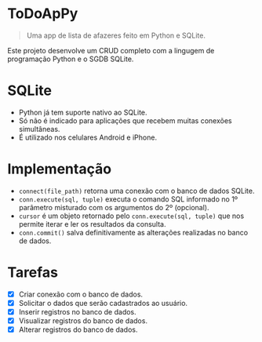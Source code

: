 # ToDoApPy
> Uma app de lista de afazeres feito em Python e SQLite.

Este projeto desenvolve um CRUD completo com a lingugem de programação Python e o SGDB SQLite.

# SQLite
- Python já tem suporte nativo ao SQLite.
- Só não é indicado para aplicações que recebem muitas conexões simultâneas.
- É utilizado nos celulares Android e iPhone.

# Implementação
- `connect(file_path)` retorna uma conexão com o banco de dados SQLite.
- `conn.execute(sql, tuple)` executa o comando SQL informado no 1º parâmetro misturado com os argumentos do 2º (opcional).
- `cursor` é um objeto retornado pelo `conn.execute(sql, tuple)` que nos permite iterar e ler os resultados da consulta.
- `conn.commit()` salva definitivamente as alterações realizadas no banco de dados.

# Tarefas
- [x] Criar conexão com o banco de dados.
- [x] Solicitar o dados que serão cadastrados ao usuário.
- [x] Inserir registros no banco de dados.
- [x] Visualizar registros do banco de dados.
- [x] Alterar registros do banco de dados.

